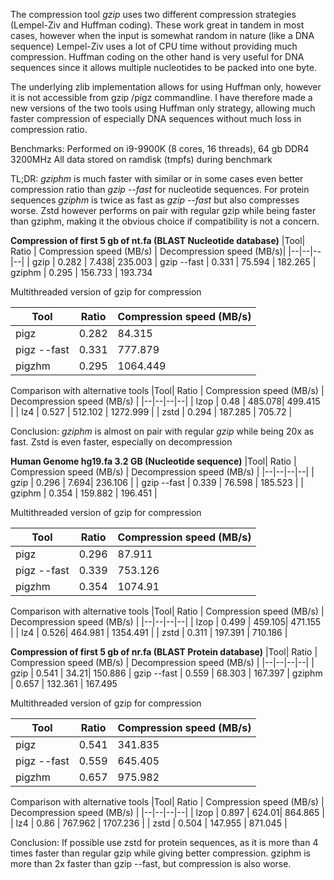
The compression tool *gzip* uses two different compression strategies (Lempel-Ziv and Huffman coding). These work great in tandem in most cases, however when the input is somewhat random in nature (like a DNA sequence) Lempel-Ziv uses a lot of CPU time without providing much compression. Huffman coding on the other hand is very useful for DNA sequences since it allows multiple nucleotides to be packed into one byte.

The underlying zlib implementation allows for using Huffman only, however it is not accessible from gzip /pigz commandline. I have therefore made a new versions of the two tools using Huffman only strategy, allowing much faster compression of especially DNA sequences without much loss in compression ratio.

Benchmarks:
Performed on i9-9900K (8 cores, 16 threads), 64 gb DDR4 3200MHz
All data stored on ramdisk (tmpfs)  during benchmark

TL;DR: *gziphm* is much faster with similar or in some cases even better compression ratio than *gzip --fast* for nucleotide sequences. For protein sequences *gziphm* is twice as fast as *gzip --fast* but also compresses worse. Zstd however performs on pair with regular gzip while being faster than gziphm, making it the obvious choice if compatibility is not a concern.
 

**Compression of first 5 gb of nt.fa (BLAST Nucleotide database)**
|Tool| Ratio | Compression speed (MB/s) | Decompression speed (MB/s)|
|--|--|--|--|
| gzip | 0.282  | 7.438| 235.003
| gzip --fast | 0.331 | 75.594 | 182.265
| gziphm | 0.295 | 156.733 | 193.734 

Multithreaded version of gzip for compression

|Tool| Ratio | Compression speed (MB/s) |
|--|--|--|
| pigz | 0.282 | 84.315 |
| pigz --fast | 0.331 | 777.879| 
| pigzhm | 0.295 | 1064.449 |

Comparison with alternative tools
|Tool| Ratio | Compression speed (MB/s) | Decompression speed (MB/s) |
|--|--|--|--|
| lzop | 0.48 | 485.078| 499.415 |
| lz4 | 0.527 | 512.102 | 1272.999 |
| zstd | 0.294 | 187.285 | 705.72 |

Conclusion: *gziphm* is almost on pair with regular *gzip* while being 20x as fast. Zstd is even faster, especially on decompression

**Human Genome hg19.fa 3.2 GB (Nucleotide sequence)**
|Tool| Ratio | Compression speed (MB/s) | Decompression speed (MB/s) |
|--|--|--|--|
| gzip | 0.296   | 7.694| 236.106 |
| gzip --fast | 0.339 | 76.598  | 185.523 |
| gziphm |  0.354 | 159.882 | 196.451 |

Multithreaded version of gzip for compression

|Tool| Ratio | Compression speed (MB/s) |
|--|--|--|
| pigz | 0.296 | 87.911 |
| pigz --fast | 0.339 | 753.126 |  
| pigzhm |0.354| 1074.91 |

Comparison with alternative tools
|Tool| Ratio | Compression speed (MB/s) | Decompression speed (MB/s) |
|--|--|--|--|
| lzop | 0.499 | 459.105| 471.155 |
| lz4 | 0.526| 464.981 | 1354.491 |
| zstd |  0.311 | 197.391 | 710.186 |




**Compression of first 5 gb of nr.fa (BLAST Protein database)**
|Tool| Ratio | Compression speed (MB/s) | Decompression speed (MB/s) |
|--|--|--|--|
| gzip | 0.541 | 34.21| 150.886
| gzip --fast | 0.559 | 68.303 | 167.397
| gziphm | 0.657 | 132.361 | 167.495

Multithreaded version of gzip for compression

|Tool| Ratio | Compression speed (MB/s) |
|--|--|--|
| pigz | 0.541 | 341.835 | 
| pigz --fast | 0.559 | 645.405 |  
| pigzhm | 0.657 | 975.982 |

Comparison with alternative tools
|Tool| Ratio | Compression speed (MB/s) | Decompression speed (MB/s) |
|--|--|--|--|
| lzop | 0.897 | 624.01| 864.865 |
| lz4 | 0.86 | 767.962 | 1707.236 |
| zstd | 0.504 | 147.955 | 871.045 |

Conclusion: If possible use zstd for protein sequences, as it is more than 4 times faster than regular gzip while giving better compression.
gziphm is more than 2x faster than gzip --fast, but compression is also worse.
